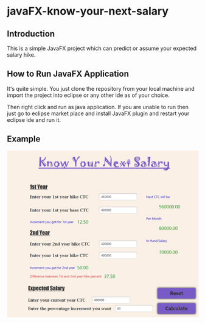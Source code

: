# javaFX-know-your-next-salary
## Introduction
This is a simple JavaFX project which can predict or assume your expected salary hike.

## How to Run JavaFX Application
It's quite simple. You just clone the repository from your local machine and import the project into 
eclipse or any other ide as of your choice.

Then right click and run as java application. If you are unable to run then just go to eclipse market place and install
JavaFX plugin and restart your eclipse ide and run it.

## Example
![image](https://github.com/rajesh-bhola/javaFX-know-your-next-salary/blob/main/know-your-next-salary-example.png) 